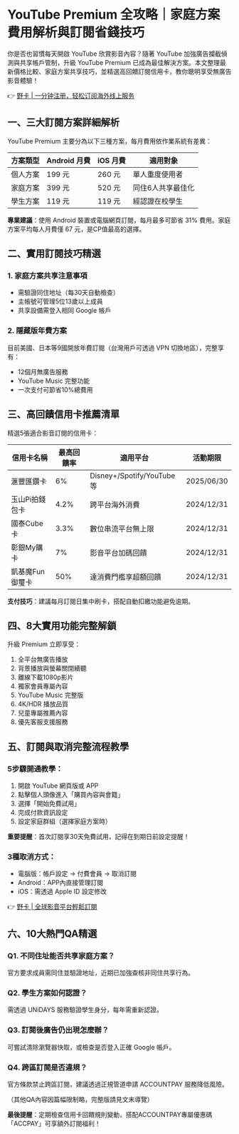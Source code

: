 # YouTube Premium 全攻略｜家庭方案費用解析與訂閱省錢技巧

你是否也習慣每天開啟 YouTube 欣賞影音內容？隨著 YouTube 加強廣告攔截偵測與共享帳戶管制，升級 YouTube Premium 已成為最佳解決方案。本文整理最新價格比較、家庭方案共享技巧，並精選高回饋訂閱信用卡，教你聰明享受無廣告影音體驗！

👉 [野卡 | 一分钟注册，轻松订阅海外线上服务](https://bbtdd.com/yeka)

## 一、三大訂閱方案詳細解析
YouTube Premium 主要分為以下三種方案，每月費用依作業系統有差異：

| 方案類型       | Android 月費 | iOS 月費   | 適用對象           |
|----------------|-------------|-----------|--------------------|
| 個人方案       | 199 元      | 260 元    | 單人重度使用者     |
| 家庭方案       | 399 元      | 520 元    | 同住6人共享最佳化  |
| 學生方案       | 119 元      | 119 元    | 經認證在校學生     |

**專業建議**：使用 Android 裝置或電腦網頁訂閱，每月最多可節省 31% 費用。家庭方案平均每人月費僅 67 元，是CP值最高的選擇。

## 二、實用訂閱技巧精選
### 1. 家庭方案共享注意事項
- 需驗證同住地址（每30天自動檢查）
- 主帳號可管理5位13歲以上成員
- 共享設備需登入相同 Google 帳戶

### 2. 隱藏版年費方案
目前美國、日本等9國開放年費訂閱（台灣用戶可透過 VPN 切換地區），完整享有：
- 12個月無廣告服務
- YouTube Music 完整功能
- 一次支付可節省10%總費用

## 三、高回饋信用卡推薦清單
精選5張適合影音訂閱的信用卡：

| 信用卡名稱          | 最高回饋率 | 適用平台                     | 活動期限        |
|---------------------|------------|-----------------------------|-----------------|
| 滙豐匯鑽卡          | 6%         | Disney+/Spotify/YouTube等   | 2025/06/30     |
| 玉山Pi拍錢包卡      | 4.2%       | 跨平台海外消費               | 2024/12/31     |
| 國泰Cube卡          | 3.3%       | 數位串流平台無上限           | 2024/12/31     |
| 彰銀My購卡          | 7%         | 影音平台加碼回饋             | 2024/12/31     |
| 凱基魔Fun御璽卡     | 50%        | 達消費門檻享超額回饋         | 2024/12/31     |

**支付技巧**：建議每月訂閱日集中刷卡，搭配自動扣繳功能避免逾期。

## 四、8大實用功能完整解鎖
升級 Premium 立即享受：
1. 全平台無廣告播放
2. 背景播放與螢幕關閉續聽
3. 離線下載1080p影片
4. 獨家會員專屬內容
5. YouTube Music 完整版
6. 4K/HDR 播放品質
7. 兒童專屬推薦內容
8. 優先客服支援服務

## 五、訂閱與取消完整流程教學
### 5步驟開通教學：
1. 開啟 YouTube 網頁版或 APP
2. 點擊個人頭像進入「購買內容與會籍」
3. 選擇「開始免費試用」
4. 完成付款資訊設定
5. 設定家庭群組（選擇家庭方案時）

**重要提醒**：首次訂閱享30天免費試用，記得在到期日前設定提醒！

### 3種取消方式：
- 電腦版：帳戶設定 → 付費會員 → 取消訂閱
- Android：APP內直接管理訂閱
- iOS：需透過 Apple ID 設定修改

👉 [野卡 | 全球影音平台輕鬆訂閱](https://bbtdd.com/yeka)

## 六、10大熱門QA精選
### Q1. 不同住址能否共享家庭方案？
官方要求成員需同住並驗證地址，近期已加強查核非同住共享行為。

### Q2. 學生方案如何認證？
需透過 UNiDAYS 服務驗證學生身分，每年需重新認證。

### Q3. 訂閱後廣告仍出現怎麼辦？
可嘗試清除瀏覽器快取，或檢查是否登入正確 Google 帳戶。

### Q4. 跨區訂閱是否違規？
官方條款禁止跨區訂閱，建議透過正規管道申請 ACCOUNTPAY 服務降低風險。

（其他QA內容因篇幅限制略，完整版請見文末導覽）

**最後提醒**：定期檢查信用卡回饋規則變動，搭配ACCOUNTPAY專屬優惠碼「ACCPAY」可享額外訂閱福利！